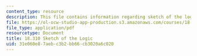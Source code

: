 ```yaml
---
content_type: resource
description: This file contains information regarding sketch of the logic.
file: https://ol-ocw-studio-app-production.s3.amazonaws.com/courses/18-310-principles-of-discrete-applied-mathematics-fall-2013/31e060e87aebc3b2bb66cb3020a6c020_MIT18_310F13_proofsketch.pdf
file_type: application/pdf
resourcetype: Document
title: 18.310 Sketch of the Logic
uid: 31e060e8-7aeb-c3b2-bb66-cb3020a6c020
---
```

